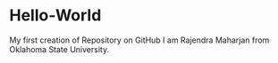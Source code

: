 # Hello-World
My first creation of Repository on GitHub
I am Rajendra Maharjan from Oklahoma State University.
